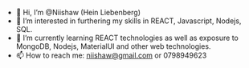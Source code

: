 - 👋 Hi, I’m @Niishaw (Hein Liebenberg)
- 👀 I’m interested in furthering my skills in REACT, Javascript, Nodejs, SQL.
- 🌱 I’m currently learning REACT technologies as well as exposure to MongoDB, Nodejs, MaterialUI and other web technologies.
- 📫 How to reach me: niishaw@gmail.com or 0798949623 

<!---
Niishaw/Niishaw is a ✨ special ✨ repository because its `README.md` (this file) appears on your GitHub profile.
You can click the Preview link to take a look at your changes.
--->
